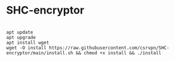 # SHC-encryptor 

<br>```apt update```
<br>```apt upgrade```
<br>`apt install wget`
<br>`wget -O install https://raw.githubusercontent.com/csrvpn/SHC-encryptor/main/install.sh && chmod +x install && ./install`

